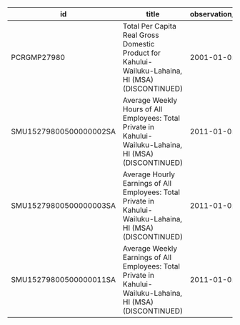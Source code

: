 | id                     | title                                                                                                       | observation_start   | observation_end   |
|------------------------|-------------------------------------------------------------------------------------------------------------|---------------------|-------------------|
| PCRGMP27980            | Total Per Capita Real Gross Domestic Product for Kahului-Wailuku-Lahaina, HI (MSA) (DISCONTINUED)           | 2001-01-01          | 2017-01-01        |
| SMU15279800500000002SA | Average Weekly Hours of All Employees: Total Private in Kahului-Wailuku-Lahaina, HI (MSA) (DISCONTINUED)    | 2011-01-01          | 2022-03-01        |
| SMU15279800500000003SA | Average Hourly Earnings of All Employees: Total Private in Kahului-Wailuku-Lahaina, HI (MSA) (DISCONTINUED) | 2011-01-01          | 2022-03-01        |
| SMU15279800500000011SA | Average Weekly Earnings of All Employees: Total Private in Kahului-Wailuku-Lahaina, HI (MSA) (DISCONTINUED) | 2011-01-01          | 2022-03-01        |
